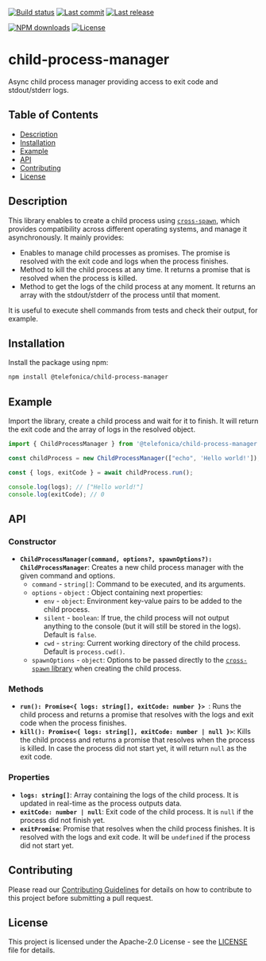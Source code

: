 [![Build status](https://github.com/Telefonica/confluence-tools/actions/workflows/build.yml/badge.svg?branch=main)](https://github.com/Telefonica/confluence-tools/actions?query=workflow%3Abuild+branch%3Amain) [![Last commit](https://img.shields.io/github/last-commit/Telefonica/confluence-tools.svg)](https://github.com/Telefonica/confluence-tools/commits) [![Last release](https://img.shields.io/github/release-date/Telefonica/confluence-tools.svg)](https://github.com/Telefonica/confluence-tools/releases)

[![NPM downloads](https://img.shields.io/npm/dm/@telefonica/child-process-manager.svg)](https://www.npmjs.com/package/@telefonica/child-process-manager) [![License](https://img.shields.io/npm/l/@telefonica/child-process-manager.svg)](https://github.com/Telefonica/confluence-tools/blob/main/components/child-process-manager/LICENSE)

# child-process-manager

Async child process manager providing access to exit code and stdout/stderr logs.

## Table of Contents

- [Description](#description)
- [Installation](#installation)
- [Example](#example)
- [API](./API.md)
- [Contributing](#contributing)
- [License](#license)

## Description

This library enables to create a child process using [`cross-spawn`](https://github.com/moxystudio/node-cross-spawn), which provides compatibility across different operating systems, and manage it asynchronously. It mainly provides:

* Enables to manage child processes as promises. The promise is resolved with the exit code and logs when the process finishes.
* Method to kill the child process at any time. It returns a promise that is resolved when the process is killed.
* Method to get the logs of the child process at any moment. It returns an array with the stdout/stderr of the process until that moment.

It is useful to execute shell commands from tests and check their output, for example.

## Installation

Install the package using npm:

```bash
npm install @telefonica/child-process-manager
```

## Example

Import the library, create a child process and wait for it to finish. It will return the exit code and the array of logs in the resolved object.

```js title="Example"
import { ChildProcessManager } from '@telefonica/child-process-manager';

const childProcess = new ChildProcessManager(["echo", 'Hello world!']);

const { logs, exitCode } = await childProcess.run();

console.log(logs); // ["Hello world!"]
console.log(exitCode); // 0
```

## API

### Constructor

* __`ChildProcessManager(command, options?, spawnOptions?): ChildProcessManager`__: Creates a new child process manager with the given command and options.
  * `command` - `string[]`: Command to be executed, and its arguments.
  * `options` - `object` : Object containing next properties:
      * `env` - `object`: Environment key-value pairs to be added to the child process.
      * `silent` - `boolean`: If true, the child process will not output anything to the console (but it will still be stored in the logs). Default is `false`.
      * `cwd` - `string`: Current working directory of the child process. Default is `process.cwd()`.
  * `spawnOptions` - `object`: Options to be passed directly to the [`cross-spawn` library](https://github.com/moxystudio/node-cross-spawn) when creating the child process.
      
### Methods

* __`run(): Promise<{ logs: string[], exitCode: number }> `__: Runs the child process and returns a promise that resolves with the logs and exit code when the process finishes.
* __`kill(): Promise<{ logs: string[], exitCode: number | null }>`__: Kills the child process and returns a promise that resolves when the process is killed. In case the process did not start yet, it will return `null` as the exit code.

### Properties

* __`logs: string[]`__: Array containing the logs of the child process. It is updated in real-time as the process outputs data.
* __`exitCode: number | null`__: Exit code of the child process. It is `null` if the process did not finish yet.
* __`exitPromise`__: Promise that resolves when the child process finishes. It is resolved with the logs and exit code. It will be `undefined` if the process did not start yet.

## Contributing

Please read our [Contributing Guidelines](./CONTRIBUTING.md) for details on how to contribute to this project before submitting a pull request.

## License

This project is licensed under the Apache-2.0 License - see the [LICENSE](./LICENSE) file for details.
